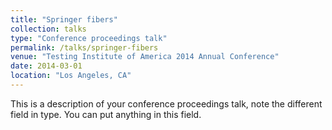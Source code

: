 ```yaml
---
title: "Springer fibers"
collection: talks
type: "Conference proceedings talk"
permalink: /talks/springer-fibers
venue: "Testing Institute of America 2014 Annual Conference"
date: 2014-03-01
location: "Los Angeles, CA"
---
```


This is a description of your conference proceedings talk, note the different field in type. You can put anything in this field.
